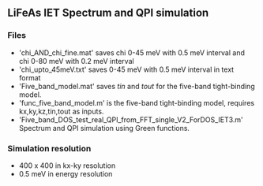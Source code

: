 ## LiFeAs IET Spectrum and QPI simulation
### Files
* 'chi_AND_chi_fine.mat' saves chi 0-45 meV with 0.5 meV interval and chi 0-80 meV with 0.2 meV interval
* 'chi_upto_45meV.txt' saves 0-45 meV with 0.5 meV interval in text format
* 'Five_band_model.mat' saves _tin_ and _tout_ for the five-band tight-binding model.
* 'func_five_band_model.m' is the five-band tight-binding model, requires kx,ky,kz,tin,tout as inputs.
* 'Five_band_DOS_test_real_QPI_from_FFT_single_V2_ForDOS_IET3.m' Spectrum and QPI simulation using Green functions.

### Simulation resolution
* 400 x 400 in kx-ky resolution
* 0.5 meV in energy resolution
